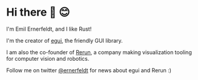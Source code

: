 # Hi there 👋 😊

I'm Emil Ernerfeldt, and I like Rust!

I'm the creator of [egui](https://github.com/emilk/egui), the friendly GUI library.

I am also the co-founder of [Rerun](https://www.rerun.io/), a company making visualization tooling for computer vision and robotics.

Follow me on twitter [@ernerfeldt](https://twitter.com/ernerfeldt) for news about egui and Rerun :)
